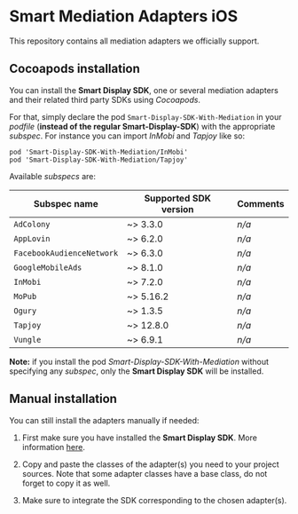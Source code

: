 # Smart Mediation Adapters iOS

This repository contains all mediation adapters we officially support.

## Cocoapods installation

You can install the __Smart Display SDK__, one or several mediation adapters and their related third party SDKs using _Cocoapods_.

For that, simply declare the pod ```Smart-Display-SDK-With-Mediation``` in your _podfile_ (__instead of the regular Smart-Display-SDK__) with the appropriate _subspec_. For instance you can import _InMobi_ and _Tapjoy_ like so:

```
pod 'Smart-Display-SDK-With-Mediation/InMobi'
pod 'Smart-Display-SDK-With-Mediation/Tapjoy'
```

Available _subspecs_ are:

| Subspec name | Supported SDK version | Comments |
| ------------ | --------------------- | -------- |
| ```AdColony``` | ~> 3.3.0 | _n/a_ |
| ```AppLovin``` | ~> 6.2.0 | _n/a_ |
| ```FacebookAudienceNetwork``` | ~> 6.3.0 | _n/a_ |
| ```GoogleMobileAds``` | ~> 8.1.0 | _n/a_ |
| ```InMobi``` | ~> 7.2.0 | _n/a_ |
| ```MoPub``` | ~> 5.16.2 | _n/a_ |
| ```Ogury``` | ~> 1.3.5 | _n/a_ |
| ```Tapjoy``` | ~> 12.8.0 | _n/a_ |
| ```Vungle``` | ~> 6.9.1 | _n/a_ |

__Note:__ if you install the pod _Smart-Display-SDK-With-Mediation_ without specifying any _subspec_, only the __Smart Display SDK__ will be installed.

## Manual installation

You can still install the adapters manually if needed:

1. First make sure you have installed the __Smart Display SDK__. More information [here](http://documentation.smartadserver.com/DisplaySDK/ios/gettingstarted.html).

2. Copy and paste the classes of the adapter(s) you need to your project sources. Note that some adapter classes have a base class, do not forget to copy it as well.

3. Make sure to integrate the SDK corresponding to the chosen adapter(s).
